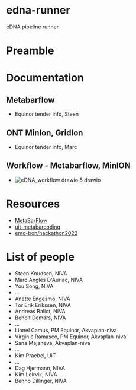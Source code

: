 # edna-runner
eDNA pipeline runner

# Preamble

# Documentation

## Metabarflow
- Equinor tender info, Steen

## ONT MinIon, GridIon
- Equinor tender info, Marc

## Workflow - Metabarflow, MinION
- ![eDNA_workflow drawio 5 drawio](https://github.com/NIVANorge/edna-runner/assets/117283235/425cb02a-fa57-499a-a6eb-a5ca069faa9f)


# Resources

- [MetaBarFlow](https://github.com/evaegelyng/MetaBarFlow)
- [uit-metabarcoding](https://github.com/uit-metabarcoding)
- [emo-bon/hackathon2022](https://github.com/emo-bon/hackathon2022)


# List of people
- Steen Knudsen, NIVA
- Marc Angles D'Auriac, NIVA
- You Song, NIVA
- ...
- Anette Engesmo, NIVA
- Tor Erik Erikssen, NIVA
- Andreas Ballot, NIVA
- Benoit Demars, NIVA
- ...
- Lionel Camus, PM Equinor, Akvaplan-niva
- Virginie Ramasco, PM Equinor, Akvaplan-niva
- Sana Majaneva, Akvaplan-niva
- ...
- Kim Praebel, UiT
- ...
- Dag Hjermann, NIVA
- Kim Leirvik, NIVA
- Benno Dillinger, NIVA
